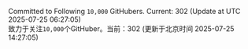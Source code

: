 Committed to Following `10,000` GitHubers. Current: <!-- FOLLOWING_COUNT -->302<!-- FOLLOWING_COUNT --> (Update at UTC <!-- LAST_UPDATED -->2025-07-25 06:27:05<!-- LAST_UPDATED -->)<br>
致力于关注`10,000`个GitHuber。当前：<!-- FOLLOWING_COUNT -->302<!-- FOLLOWING_COUNT --> (更新于北京时间 <!-- LAST_UPDATED_CST -->2025-07-25 14:27:05<!-- LAST_UPDATED_CST -->)
